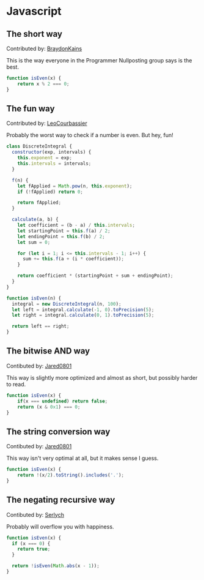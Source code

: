 # Javascript

## The short way
Contributed by: [BraydonKains](https://github.com/BraydonKains)

This is the way everyone in the Programmer Nullposting group says is the best.

```javascript
function isEven(x) {
    return x % 2 === 0;
}
```

## The fun way
Contributed by: [LeoCourbassier](https://github.com/LeoCourbassier)

Probably the worst way to check if a number is even. But hey, fun!

```javascript
class DiscreteIntegral {
  constructor(exp, intervals) {
    this.exponent = exp;
    this.intervals = intervals;
  }

  f(n) {
    let fApplied = Math.pow(n, this.exponent);
    if (!fApplied) return 0;

    return fApplied;
  }

  calculate(a, b) {
    let coefficient = (b - a) / this.intervals;
    let startingPoint = this.f(a) / 2;
    let endingPoint = this.f(b) / 2;
    let sum = 0;

    for (let i = 1; i <= this.intervals - 1; i++) {
      sum += this.f(a + (i * coefficient));
    }

    return coefficient * (startingPoint + sum + endingPoint);
  }
}

function isEven(n) {
  integral = new DiscreteIntegral(n, 100);
  let left = integral.calculate(-1, 0).toPrecision(5);
  let right = integral.calculate(0, 1).toPrecision(5);

  return left == right;
}
```

## The bitwise AND way
Contibuted by: [Jared0801](https://github.com/Jared0801)

This way is slightly more optimized and almost as short, but possibly harder to read.

```javascript
function isEven(x) {
    if(x === undefined) return false;
    return (x & 0x1) === 0;
}
```

## The string conversion way
Contibuted by: [Jared0801](https://github.com/Jared0801)

This way isn't very optimal at all, but it makes sense I guess.

```javascript
function isEven(x) {
    return !(x/2).toString().includes('.');
}
```

## The negating recursive way
Contibuted by: [Serlych](https://github.com/Serlych)

Probably will overflow you with happiness.

```javascript
function isEven(x) {
  if (x === 0) {
    return true;
  }

  return !isEven(Math.abs(x - 1));
}
```